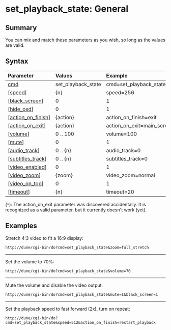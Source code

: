 # set\_playback\_state: General #

## Summary ##

You can mix and match these parameters as you wish, so long as the values are valid.

## Syntax ##

| **Parameter**                         | **Values**           | **Example**                  | **API version(s)**|
|:--------------------------------------|:---------------------|:-----------------------------|:------------------|
| [cmd](Cmd.md)                           | set\_playback\_state | cmd=set\_playback\_state     | ≥ 1               |
| [[speed](PlaybackSpeed.md)]             | {n}                  | speed=256                    | ≥ 1               |
| [[black\_screen](BlackScreen.md)]        | 0 | 1                | black\_screen=0              | ≥ 1               |
| [[hide\_osd](HideOsd.md)]                | 0 | 1                | hide\_osd=0                  | ≥ 1               |
| [[action\_on\_finish](ActionOnFinish.md)] | {action}             | action\_on\_finish=exit      | ≥ 1               |
| [[action\_on\_exit](ActionOnExit.md)]     | {action}             | action\_on\_exit=main\_screen | N/A (`*`)         |
| [[volume](PlaybackVolume.md)]           | 0 .. 100             | volume=100                   | ≥ 2               |
| [[mute](PlaybackMute.md)]               | 0 | 1                | mute=0                       | ≥ 2               |
| [[audio\_track](AudioTrack.md)]          | 0 .. {n}             | audio\_track=0               | ≥ 2               |
| [[subtitles\_track](SubtitlesTrack.md)]  | 0 .. {n}             | subtitles\_track=0           | ≥ 3               |
| [[video\_enabled](VideoEnabled.md)]      | 0 | 1                | video\_enabled=1             | ≥ 2               |
| [[video\_zoom](VideoZoom.md)]            | {zoom}               | video\_zoom=normal           | ≥ 2               |
| [[video\_on\_top](VideoOnTop.md)]         | 0 | 1                | video\_on\_top=0             | ≥ 3               |
| [[timeout](Timeout.md)]                 | {n}                  | timeout=20                   | ≥ 1               |

(`*`): The action\_on\_exit parameter was discovered accidentally. It is recognized as a valid parameter, but it currently doesn't work (yet).

## Examples ##

Stretch 4:3 video to fit a 16:9 display:

`http://dune/cgi-bin/do?cmd=set_playback_state&zoom=full_stretch`


---


Set the volume to 70%:

`http://dune/cgi-bin/do?cmd=set_playback_state&volume=70`


---


Mute the volume and disable the video output:

`http://dune/cgi-bin/do?cmd=set_playback_state&mute=1&black_screen=1`


---


Set the playback speed to fast forward (2x), turn on repeat:

`http://dune/cgi-bin/do?cmd=set_playback_state&speed=512&action_on_finish=restart_playback`